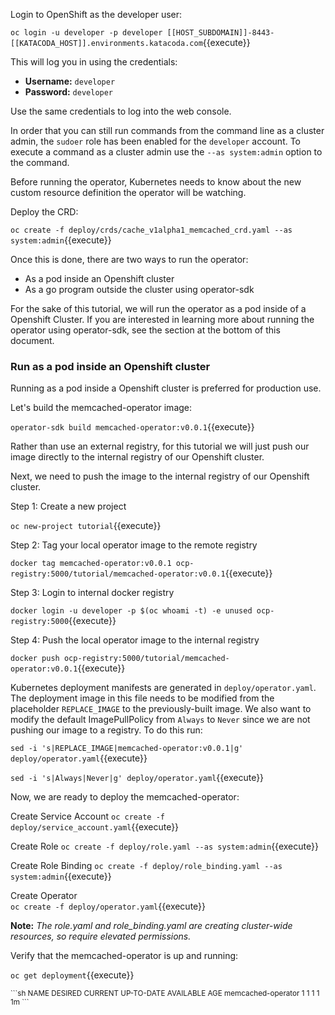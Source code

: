 Login to OpenShift as the developer user:

`oc login -u developer -p developer [[HOST_SUBDOMAIN]]-8443-[[KATACODA_HOST]].environments.katacoda.com`{{execute}}

This will log you in using the credentials:

* **Username:** ``developer``
* **Password:** ``developer``

Use the same credentials to log into the web console.

In order that you can still run commands from the command line as a cluster
admin, the ``sudoer`` role has been enabled for the ``developer`` account.
To execute a command as a cluster admin use the ``--as system:admin`` option
to the command.

Before running the operator, Kubernetes needs to know about the new custom
resource definition the operator will be watching.

Deploy the CRD:

`oc create -f deploy/crds/cache_v1alpha1_memcached_crd.yaml --as system:admin`{{execute}}

Once this is done, there are two ways to run the operator:

* As a pod inside an Openshift cluster
* As a go program outside the cluster using operator-sdk

For the sake of this tutorial, we will run the operator as a pod inside of a
Openshift Cluster. If you are interested in learning more about running the
operator using operator-sdk, see the section at the bottom of this document.

### Run as a pod inside an Openshift cluster

Running as a pod inside a Openshift cluster is preferred for production use.

Let's build the memcached-operator image:

`operator-sdk build memcached-operator:v0.0.1`{{execute}}

Rather than use an external registry, for this tutorial we will just push our
image directly to the internal registry of our Openshift cluster.

Next, we need to push the image to the internal registry of our Openshift
cluster.

Step 1: Create a new project

`oc new-project tutorial`{{execute}}

Step 2: Tag your local operator image to the remote registry

`docker tag memcached-operator:v0.0.1 ocp-registry:5000/tutorial/memcached-operator:v0.0.1`{{execute}}

Step 3: Login to internal docker registry

`docker login -u developer -p $(oc whoami -t) -e unused ocp-registry:5000`{{execute}}

Step 4: Push the local operator image to the internal registry

`docker push ocp-registry:5000/tutorial/memcached-operator:v0.0.1`{{execute}}

Kubernetes deployment manifests are generated in `deploy/operator.yaml`. The
deployment image in this file needs to be modified from the placeholder
`REPLACE_IMAGE` to the previously-built image. We also want to modify the default
ImagePullPolicy from `Always` to `Never` since we are not pushing our image to
a registry. To do this run:

`sed -i 's|REPLACE_IMAGE|memcached-operator:v0.0.1|g' deploy/operator.yaml`{{execute}}

`sed -i 's|Always|Never|g' deploy/operator.yaml`{{execute}}

Now, we are ready to deploy the memcached-operator:

Create Service Account
`oc create -f deploy/service_account.yaml`{{execute}}

Create Role
`oc create -f deploy/role.yaml --as system:admin`{{execute}}

Create Role Binding
`oc create -f deploy/role_binding.yaml --as system:admin`{{execute}}

Create Operator<br>
`oc create -f deploy/operator.yaml`{{execute}}

**Note:** *The role.yaml and role_binding.yaml are creating cluster-wide
resources, so require elevated permissions.*

Verify that the memcached-operator is up and running:

`oc get deployment`{{execute}}

<small>
```sh
NAME                DESIRED CURRENT UP-TO-DATE AVAILABLE AGE
memcached-operator  1       1       1          1         1m
```
</small>
